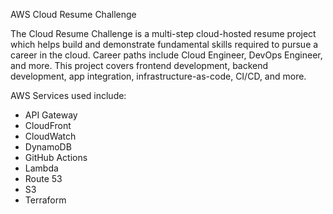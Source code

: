 AWS Cloud Resume Challenge

The Cloud Resume Challenge is a multi-step cloud-hosted resume project which helps build and demonstrate fundamental skills required to pursue a career in the cloud. Career paths include Cloud Engineer, DevOps Engineer, and more. This project covers frontend development, backend development, app integration, infrastructure-as-code, CI/CD, and more.

AWS Services used include:
- API Gateway
- CloudFront
- CloudWatch
- DynamoDB
- GitHub Actions
- Lambda
- Route 53
- S3
- Terraform
